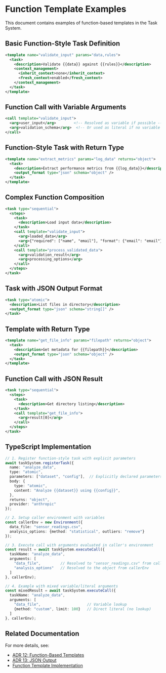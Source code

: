 # Function Template Examples
    
This document contains examples of function-based templates in the Task System.
    
## Basic Function-Style Task Definition
    
```xml
<template name="validate_input" params="data,rules">
  <task>
    <description>Validate {{data}} against {{rules}}</description>
    <context_management>
      <inherit_context>none</inherit_context>
      <fresh_context>enabled</fresh_context>
    </context_management>
  </task>
</template>
```
    
## Function Call with Variable Arguments
    
```xml
<call template="validate_input">
  <arg>user_input</arg>        <!-- Resolved as variable if possible -->
  <arg>validation_schema</arg>  <!-- Or used as literal if no variable matches -->
</call>
```
    
## Function-Style Task with Return Type
    
```xml
<template name="extract_metrics" params="log_data" returns="object">
  <task>
    <description>Extract performance metrics from {{log_data}}</description>
    <output_format type="json" schema="object" />
  </task>
</template>
```
    
## Complex Function Composition
    
```xml
<task type="sequential">
  <steps>
    <task>
      <description>Load input data</description>
    </task>
    <call template="validate_input">
      <arg>loaded_data</arg>
      <arg>{"required": ["name", "email"], "format": {"email": "email"}}</arg>
    </call>
    <call template="process_validated_data">
      <arg>validation_result</arg>
      <arg>processing_options</arg>
    </call>
  </steps>
</task>
```
    
## Task with JSON Output Format
    
```xml
<task type="atomic">
  <description>List files in directory</description>
  <output_format type="json" schema="string[]" />
</task>
```
    
## Template with Return Type
    
```xml
<template name="get_file_info" params="filepath" returns="object">
  <task>
    <description>Get metadata for {{filepath}}</description>
    <output_format type="json" schema="object" />
  </task>
</template>
```
    
## Function Call with JSON Result
    
```xml
<task type="sequential">
  <steps>
    <task>
      <description>Get directory listing</description>
    </task>
    <call template="get_file_info">
      <arg>result[0]</arg>
    </call>
  </steps>
</task>
```
    
## TypeScript Implementation
    
```typescript
// 1. Register function-style task with explicit parameters
await taskSystem.registerTask({
  name: "analyze_data",
  type: "atomic",
  parameters: ["dataset", "config"],  // Explicitly declared parameters
  body: {
    type: "atomic",
    content: "Analyze {{dataset}} using {{config}}",
  },
  returns: "object",
  provider: "anthropic"
});

// 2. Setup caller environment with variables
const callerEnv = new Environment({
  data_file: "sensor_readings.csv",
  analysis_options: {method: "statistical", outliers: "remove"}
});

// 3. Execute call with arguments evaluated in caller's environment
const result = await taskSystem.executeCall({
  taskName: "analyze_data",
  arguments: [
    "data_file",         // Resolved to "sensor_readings.csv" from callerEnv
    "analysis_options"   // Resolved to the object from callerEnv
  ]
}, callerEnv);

// 4. Example with mixed variable/literal arguments
const mixedResult = await taskSystem.executeCall({
  taskName: "analyze_data",
  arguments: [
    "data_file",                     // Variable lookup
    {method: "custom", limit: 100}   // Direct literal (no lookup)
  ]
}, callerEnv);
```
    
## Related Documentation
    
For more details, see:
- [ADR 12: Function-Based Templates](../../../../system/architecture/decisions/completed/012-function-based-templates.md)
- [ADR 13: JSON Output](../../../../system/architecture/decisions/completed/013-json-output.md)
- [Function Template Implementation](../design.md#function-call-processing)
